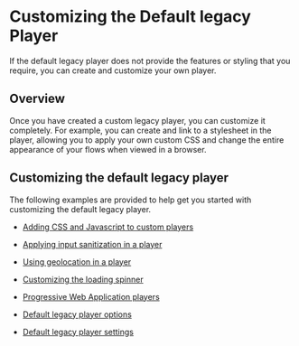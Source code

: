 # Customizing the Default legacy Player

<head>
  <meta name="guidename" content="Flow"/>
  <meta name="context" content="GUID-9dffba2f-c22b-4a90-8950-9dc6af119ab0"/>
</head>


If the default legacy player does not provide the features or styling that you require, you can create and customize your own player.

## Overview

Once you have created a custom legacy player, you can customize it completely. For example, you can create and link to a stylesheet in the player, allowing you to apply your own custom CSS and change the entire appearance of your flows when viewed in a browser.


## Customizing the default legacy player

The following examples are provided to help get you started with customizing the default legacy player.

-   [Adding CSS and Javascript to custom players](c-flo-Players_Stylesheets_ebaf21f6-277a-4a8e-8f12-e6d48c2a99be.md)

-   [Applying input sanitization in a player](c-flo-Players_Disable_Scripting_6c363b3c-9556-4075-8763-7e98308a80b9.md)

-   [Using geolocation in a player](c-flo-Players_Localization_f69770b6-9414-46bd-a6da-68d078855a4b.md)

-   [Customizing the loading spinner](t-flo-Players_spinner_7343ec9c-c2d7-497e-bf8d-b1b4c36b2878.md)

-   [Progressive Web Application players](c-flo-Players_PWA_857506db-3a34-4d83-a4ab-09096c0c08b2.md)

-   [Default legacy player options](r-flo-Players_Default_Options_8bfa7e4b-12e1-4b69-81de-40c9b40f5765.md)

-   [Default legacy player settings](r-flo-Players_settings_87ccbabe-0f52-4395-954c-86e9340770d6.md)